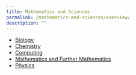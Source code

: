 ```yaml
---
title: Mathematics and Sciences
permalink: /mathematics-and-sciences/overview/
description: ""
---
```

<ul>
	<li><a href="/jpjc-experience/curriculum/mathematics-and-science/biology/">Biology</a></li>
	<li><a href="/jpjc-experience/curriculum/mathematics-and-science/chemistry/">Chemistry</a></li>
	<li><a href="/jpjc-experience/curriculum/mathematics-and-science/computing/">Computing</a></li>
	<li><a href="/jpjc-experience/curriculum/mathematics-and-science/math/">Mathematics and Further Mathematics</a></li>
	<li><a href="/jpjc-experience/curriculum/mathematics-and-science/physics/">Physics</a></li>